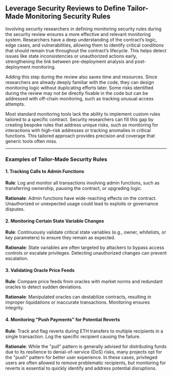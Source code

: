 ## Leverage Security Reviews to Define Tailor-Made Monitoring Security Rules
Involving security researchers in defining monitoring security rules during the security review ensures a more effective and relevant monitoring system. Researchers have a deep understanding of the contract’s logic, edge cases, and vulnerabilities, allowing them to identify critical conditions that should remain true throughout the contract’s lifecycle. This helps detect issues like state inconsistencies or unauthorized actions early, strengthening the link between pre-deployment analysis and post-deployment monitoring.  

Adding this step during the review also saves time and resources. Since researchers are already deeply familiar with the code, they can design monitoring logic without duplicating efforts later. Some risks identified during the review may not be directly fixable in the code but can be addressed with off-chain monitoring, such as tracking unusual access attempts.  

Most standard monitoring tools lack the ability to implement custom rules tailored to a specific contract. Security researchers can fill this gap by creating bespoke rules that address unique risks, such as monitoring for interactions with high-risk addresses or tracking anomalies in critical functions. This tailored approach provides precision and coverage that generic tools often miss.

---

### Examples of Tailor-Made Security Rules

#### 1. Tracking Calls to Admin Functions  
**Rule**: Log and monitor all transactions involving admin functions, such as transferring ownership, pausing the contract, or upgrading logic.  

**Rationale**: Admin functions have wide-reaching effects on the contract. Unauthorized or unexpected usage could lead to exploits or governance disputes.  

#### 2. Monitoring Certain State Variable Changes  
**Rule**: Continuously validate critical state variables (e.g., owner, whitelists, or key parameters) to ensure they remain as expected.  

**Rationale**: State variables are often targeted by attackers to bypass access controls or escalate privileges. Detecting unauthorized changes can prevent escalation.  

#### 3. Validating Oracle Price Feeds  
**Rule**: Compare price feeds from oracles with market norms and redundant oracles to detect sudden deviations.  

**Rationale**: Manipulated oracles can destabilize contracts, resulting in improper liquidations or inaccurate transactions. Monitoring ensures integrity.  

#### 4. Monitoring "Push Payments" for Potential Reverts  

**Rule**: Track and flag reverts during ETH transfers to multiple recipients in a single transaction. Log the specific recipient causing the failure.  

**Rationale**: While the "pull" pattern is generally advised for distributing funds due to its resilience to denial-of-service (DoS) risks, many projects opt for the "push" pattern for better user experience. In these cases, privileged users are often allowed to remove problematic recipients, but monitoring for reverts is essential to quickly identify and address potential disruptions.  
